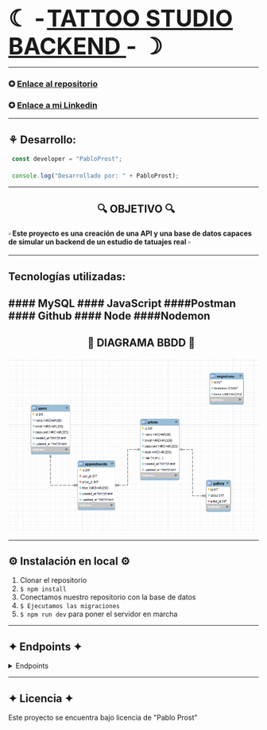 <link rel="stylesheet" href="https://cdnjs.cloudflare.com/ajax/libs/font-awesome/6.0.0/css/all.min.css" integrity="sha384-HDE/ZqzmAfL3J4PcZZ7rWn04jzFgxr1ZzH/R1UB/4aZIqyVlHqphWu26NT4IqRYYH" crossorigin="anonymous">

<span style="text-align: center"> 
        <span style="text-align: center;  font-size: 46px; font-weight: bold">☾ -</span> 
        <span style="text-align: center; text-decoration: underline; font-size: 46px; font-weight: bold">TATTOO STUDIO BACKEND </span>
        <span style="text-align: center; font-size: 46px; font-weight: bold"> - ☽ </span>
 </span>

---
### ✪ [Enlace al repositorio](https://github.com/PabloProst/Tattoo-Studio-backend)
### ✪ [Enlace a mi Linkedin](https://www.linkedin.com/in/pablo-ezequiel-prost-926ab6297/)

---

## ⚘ Desarrollo:

``` js
 const developer = "PabloProst";

 console.log("Desarrollado por: " + PabloProst);
```  
---

## &nbsp;&nbsp;&nbsp;&nbsp;&nbsp;&nbsp;&nbsp;&nbsp;&nbsp;&nbsp;&nbsp;&nbsp;&nbsp;&nbsp;&nbsp;&nbsp;&nbsp;&nbsp;&nbsp;&nbsp;&nbsp;&nbsp;&nbsp;&nbsp;&nbsp;&nbsp;&nbsp;&nbsp;&nbsp;&nbsp;&nbsp;&nbsp;&nbsp;&nbsp;&nbsp;&nbsp;:mag: OBJETIVO :mag:

#### ▫︎ Este proyecto es una creación de una API y una base de datos capaces de simular un backend de un estudio de tatuajes real ▫︎

---

## Tecnologías utilizadas:


####<i class="fas fa-database"></i> MySQL
####<i class="fab fa-js"></i> JavaScript
####<i class="fa-solid fa-signs-post"></i>Postman
####<i class="fa-brands fa-github"></i> Github
####<i class="fa-brands fa-node-js"></i> Node
####<i class="fa-solid fa-gear"></i>Nodemon
---
## &nbsp;&nbsp;&nbsp;&nbsp;&nbsp;&nbsp;&nbsp;&nbsp;&nbsp;&nbsp;&nbsp;&nbsp;&nbsp;&nbsp;&nbsp;&nbsp;&nbsp;&nbsp;&nbsp;&nbsp;&nbsp;&nbsp;&nbsp;&nbsp;&nbsp;&nbsp;&nbsp;&nbsp;&nbsp;&nbsp;&nbsp;&nbsp;:rocket: DIAGRAMA BBDD :rocket:


<img src = "./src/img/bbdd.png" width = "900px">

---

## :gear: Instalación en local :gear:
1. Clonar el repositorio
2. ` $ npm install `
3. Conectamos nuestro repositorio con la base de datos 
4. ``` $ Ejecutamos las migraciones ``` 
5. ``` $ npm run dev ```  para poner el servidor en marcha

----
## ✦ Endpoints ✦

<details>
<summary>Endpoints</summary>

- **REGISTER**

    ```
    POST http://localhost:3430/register

    {
        "name": "pedro",
        "email": "pedro@pedro.com",
        "password": "1234A!"
    }
    ```

- **LOGIN**

    ```
    POST http://localhost:3430/login

    {
        "email": "pedro@pedro.com",
        "password": "1234A!"
    }
    ```

- **PROFILE**

    ```
    POST http://localhost:3430/profile

    TOKEN +

    {
        "email": "pedro@pedro.com",
        "password": "GeeksHubs1!"
    }
    ```

- **UPDATE USER**

    ```
    POST http://localhost:3430/update

    TOKEN +

    {
        "email": "hola@pedro.com",
        "password": "1111A!"
    }
    ```

- **GET GALLERY**

    ```
    POST http://localhost:3430/gallery
    ```

- **ARTIST REGISTER (ADMIN)**

    ```
    POST http://localhost3430/admin/register
    ```

- **ARTIST LOGIN**

    ```
    POST http://localhost3430/admin/login
    ```

- **GET ALL USERS (ADMIN)**

    ```
    POST http://localhost:3430/admin/users
    ```

- **DELETE USER (ADMIN)**

    ```
    POST http://localhost:3430/admin/delete

    {
        "id": "1"
    }
    ```

- **NEW APPOINTMENT**

    ```
    POST http://localhost:3430/appointment/new

    {
        "user": 1,
        "artist": 1,
        "time": "2023-12-20T15:30:00.000Z"
    }
    ```

- **GET USER APPOINTMENTS**

    ```
    GET http://localhost:3430/myappointments

    {
        "id": "11"
    }
    ```

- **GET ARTIST APPOINTMENTS**

    ```
    GET http://localhost:3430/admin/myappointments

    {
        "id": "2"
    }
    ```

</details>


---
## ✦ Licencia ✦
Este proyecto se encuentra bajo licencia de "Pablo Prost"